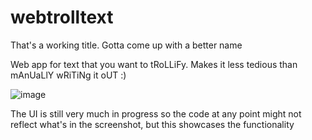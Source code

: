 # webtrolltext

That's a working title. Gotta come up with a better name

Web app for text that you want to tRoLLiFy. Makes it less tedious than mAnUaLlY wRiTiNg it oUT :)

![image](https://user-images.githubusercontent.com/54599694/126050311-e43e4f8e-7783-4da0-9cfd-707d28688f35.png)

The UI is still very much in progress so the code at any point might not reflect what's in the screenshot, but this showcases the functionality
